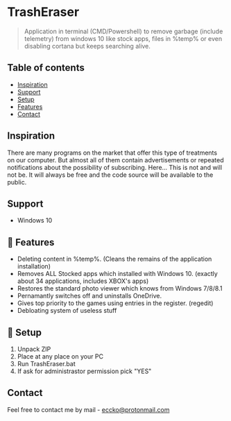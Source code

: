 # TrashEraser
> Application in terminal (CMD/Powershell) to remove garbage (include telemetry) from windows 10 like stock apps, files in %temp% or even disabling cortana but keeps searching alive.

## Table of contents
* [Inspiration](#inspiration)
* [Support](#support)
* [Setup](#setup)
* [Features](#features)
* [Contact](#contact)

## Inspiration

There are many programs on the market that offer this type of treatments on our computer. But almost all of them contain advertisements or repeated notifications about the possibility of subscribing. Here... This is not and will not be. It will always be free and the code source will be available to the public.

## Support

* Windows 10

## 💎 Features

* Deleting content in %temp%. (Cleans the remains of the application installation)
* Removes ALL Stocked apps which installed with Windows 10. (exactly about 34 applications, includes XBOX's apps)
* Restores the standard photo viewer which knows from Windows 7/8/8.1
* Pernamantly switches off and uninstalls OneDrive.
* Gives top priority to the games using entries in the register. (regedit)
* Debloating system of useless stuff

## 🍭 Setup

1. Unpack ZIP
2. Place at any place on your PC
3. Run TrashEraser.bat
4. If ask for administrastor permission pick "YES"

## Contact

Feel free to contact me by mail - eccko@protonmail.com
